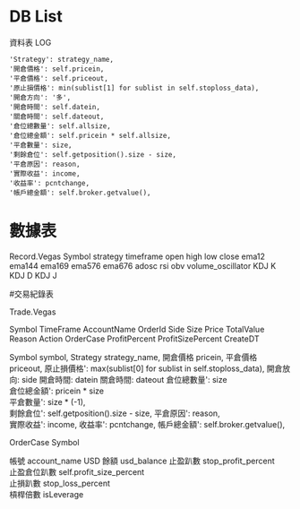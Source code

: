# DB List 
資料表
LOG


```
'Strategy': strategy_name,
'開倉價格': self.pricein,
'平倉價格': self.priceout,
'原止損價格': min(sublist[1] for sublist in self.stoploss_data),
'開倉方向': '多',
'開倉時間': self.datein,
'關倉時間': self.dateout,                                        
'倉位總數量': self.allsize,
'倉位總金額': self.pricein * self.allsize,
'平倉數量': size,
'剩餘倉位': self.getposition().size - size,
'平倉原因': reason,
'實際收益': income,
'收益率': pcntchange,
'帳戶總金額': self.broker.getvalue(),
```




# 數據表


Record.Vegas
Symbol
strategy
timeframe
open
high
low
close
ema12
ema144
ema169
ema576
ema676
adosc
rsi
obv
volume_oscillator
KDJ K
KDJ D
KDJ J


#交易紀錄表

Trade.Vegas

Symbol
TimeFrame
AccountName
OrderId
Side
Size
Price
TotalValue
Reason
Action
OrderCase
ProfitPercent
ProfitSizePercent
CreateDT





Symbol	 symbol,
Strategy strategy_name,
開倉價格 pricein,
平倉價格 priceout,
原止損價格': max(sublist[0] for sublist in self.stoploss_data),
開倉放向: side
開倉時間: datein
關倉時間: dateout 
倉位總數量': size                                                                         
倉位總金額': pricein * size   
平倉數量': size * (-1),   
剩餘倉位': self.getposition().size - size,
平倉原因': reason,                                                                                                                 
實際收益': income,
收益率': pcntchange,
帳戶總金額': self.broker.getvalue(),
     



OrderCase
Symbol

帳號 account_name
USD 餘額 usd_balance
止盈趴數 stop_profit_percent                                                                                                                                                                                                                    
止盈倉位趴數 self.profit_size_percent                                        
止損趴數  stop_loss_percent                     
槓桿倍數  isLeverage

